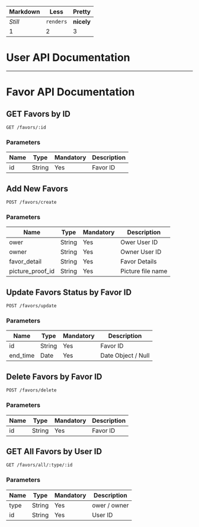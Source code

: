 Markdown | Less | Pretty
--- | --- | ---
*Still* | `renders` | **nicely**
1 | 2 | 3

# User API Documentation



---

# Favor API Documentation

## GET Favors by ID
`GET /favors/:id`
### Parameters
Name | Type | Mandatory | Description
--- | --- | --- | ---
id|String|Yes|Favor ID

## Add New Favors
`POST /favors/create`
### Parameters
Name | Type | Mandatory | Description
--- | --- | --- | ---
ower|String|Yes|Ower User ID
owner|String|Yes|Owner User ID
favor_detail|String|Yes|Favor Details
picture_proof_id|String|Yes|Picture file name

## Update Favors Status by Favor ID
`POST /favors/update`
### Parameters
Name | Type | Mandatory | Description
--- | --- | --- | ---
id|String|Yes|Favor ID
end_time|Date|Yes|Date Object / Null

## Delete Favors by Favor ID
`POST /favors/delete`
### Parameters
Name | Type | Mandatory | Description
--- | --- | --- | ---
id|String|Yes|Favor ID

## GET All Favors by User ID
`GET /favors/all/:type/:id`
### Parameters
Name | Type | Mandatory | Description
--- | --- | --- | ---
type|String|Yes|ower / owner
id|String|Yes|User ID

